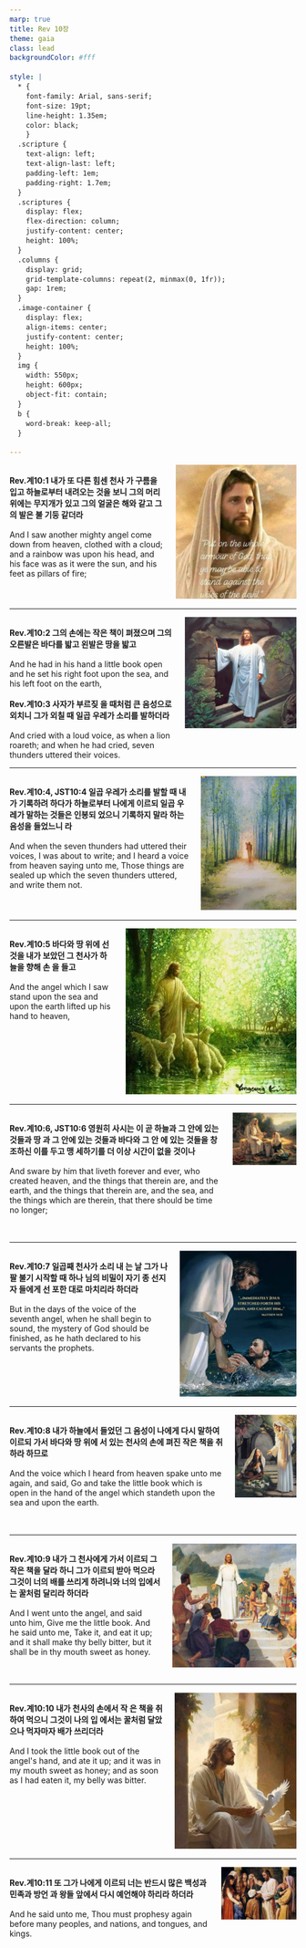```yaml
---
marp: true
title: Rev 10장
theme: gaia
class: lead
backgroundColor: #fff

style: |
  * {
    font-family: Arial, sans-serif;
    font-size: 19pt;
    line-height: 1.35em;
    color: black;
    }
  .scripture {
    text-align: left;
    text-align-last: left;
    padding-left: 1em;
    padding-right: 1.7em;
  }
  .scriptures {
    display: flex;
    flex-direction: column;
    justify-content: center;
    height: 100%;
  }
  .columns {
    display: grid;
    grid-template-columns: repeat(2, minmax(0, 1fr));
    gap: 1rem;
  }
  .image-container {
    display: flex;
    align-items: center;
    justify-content: center;
    height: 100%;
  }
  img {
    width: 550px;
    height: 600px;
    object-fit: contain;
  }
  b {
    word-break: keep-all;
  }

---
```


<div class="columns">
  <div class="scriptures">
    <br>
    <div class="scripture">
      <b>Rev.계10:1 내가 또 다른 힘센 천사 가 구름을 입고 하늘로부터 내려오는 것을 보니 그의 머리 위에는 무지개가 있고 그의 얼굴은 해와 같고 그의 발은 불 기둥 같더라 
      </b>
    </div>
    <br>
    <div class="scripture">And I saw another mighty angel come down from heaven, clothed with a cloud; and a rainbow was upon his head, and his face was as it were the sun, and his feet as pillars of fire; 
    </div>
    <br>
    <div class="scripture">
      <b>
      </b>
    </div>
    <br>
    <div class="scripture">
    </div>         
  </div>
  <div class="image-container">
    <img src='../../pictures/picture_126.jpg'>
  </div>
</div>

---

<div class="columns">
  <div class="scriptures">
    <br>
    <div class="scripture">
      <b>Rev.계10:2 그의 손에는 작은 책이 펴졌으며 그의 오른발은 바다를 밟고 왼발은 땅을 밟고 
      </b>
    </div>
    <br>
    <div class="scripture">And he had in his hand a little book open and he set his right foot upon the sea, and his left foot on the earth, 
    </div>
    <br>
    <div class="scripture">
      <b>Rev.계10:3 사자가 부르짖 을 때처럼 큰 음성으로 외치니 그가 외칠 때 일곱 우레가 소리를 발하더라 
      </b>
    </div>
    <br>
    <div class="scripture">And cried with a loud voice, as when a lion roareth; and when he had cried, seven thunders uttered their voices. 
    </div>         
  </div>
  <div class="image-container">
    <img src='../../pictures/picture_145.jpg'>
  </div>
</div>

---

<div class="columns">
  <div class="scriptures">
    <br>
    <div class="scripture">
      <b>Rev.계10:4, JST10:4 일곱 우레가 소리를 발할 때 내가 기록하려 하다가 하늘로부터 나에게 이르되 일곱 우레가 말하는 것들은 인봉되 었으니 기록하지 말라 하는 음성을 들었느니 라 
      </b>
    </div>
    <br>
    <div class="scripture">And when the seven thunders had uttered their voices, I was about to write; and I heard a voice from heaven saying unto me, Those things are sealed up which the seven thunders uttered, and write them not. 
    </div>
    <br>
    <div class="scripture">
      <b>
      </b>
    </div>
    <br>
    <div class="scripture">
    </div>         
  </div>
  <div class="image-container">
    <img src='../../pictures/picture_87.jpg'>
  </div>
</div>

---

<div class="columns">
  <div class="scriptures">
    <br>
    <div class="scripture">
      <b>Rev.계10:5 바다와 땅 위에 선 것을 내가 보았던 그 천사가 하늘을 향해 손 을 들고 
      </b>
    </div>
    <br>
    <div class="scripture">And the angel which I saw stand upon the sea and upon the earth lifted up his hand to heaven, 
    </div>
    <br>
    <div class="scripture">
      <b>
      </b>
    </div>
    <br>
    <div class="scripture">
    </div>         
  </div>
  <div class="image-container">
    <img src='../../pictures/picture_80.jpg'>
  </div>
</div>

---

<div class="columns">
  <div class="scriptures">
    <br>
    <div class="scripture">
      <b>Rev.계10:6, JST10:6 영원히 사시는 이 곧 하늘과 그 안에 있는 것들과 땅 과 그 안에 있는 것들과 바다와 그 안 에 있는 것들을 창조하신 이를 두고 맹 세하기를 더 이상 시간이 없을 것이나 
      </b>
    </div>
    <br>
    <div class="scripture">And sware by him that liveth forever and ever, who created heaven, and the things that therein are, and the earth, and the things that therein are, and the sea, and the things which are therein, that there should be time no longer; 
    </div>
    <br>
    <div class="scripture">
      <b>
      </b>
    </div>
    <br>
    <div class="scripture">
    </div>         
  </div>
  <div class="image-container">
    <img src='../../pictures/picture_15.jpg'>
  </div>
</div>

---

<div class="columns">
  <div class="scriptures">
    <br>
    <div class="scripture">
      <b>Rev.계10:7 일곱째 천사가 소리 내 는 날 그가 나팔 불기 시작할 때 하나 님의 비밀이 자기 종 선지자 들에게 선 포한 대로 마치리라 하더라 
      </b>
    </div>
    <br>
    <div class="scripture">But in the days of the voice of the seventh angel, when he shall begin to sound, the mystery of God should be finished, as he hath declared to his servants the prophets. 
    </div>
    <br>
    <div class="scripture">
      <b>
      </b>
    </div>
    <br>
    <div class="scripture">
    </div>         
  </div>
  <div class="image-container">
    <img src='../../pictures/picture_107.jpg'>
  </div>
</div>

---

<div class="columns">
  <div class="scriptures">
    <br>
    <div class="scripture">
      <b>Rev.계10:8 내가 하늘에서 들었던 그 음성이 나에게 다시 말하여 이르되 가서 바다와 땅 위에 서 있는 천사의 손에 펴진 작은 책을 취하라 하므로 
      </b>
    </div>
    <br>
    <div class="scripture">And the voice which I heard from heaven spake unto me again, and said, Go and take the little book which is open in the hand of the angel which standeth upon the sea and upon the earth. 
    </div>
    <br>
    <div class="scripture">
      <b>
      </b>
    </div>
    <br>
    <div class="scripture">
    </div>         
  </div>
  <div class="image-container">
    <img src='../../pictures/picture_141.jpg'>
  </div>
</div>

---

<div class="columns">
  <div class="scriptures">
    <br>
    <div class="scripture">
      <b>Rev.계10:9 내가 그 천사에게 가서 이르되 그 작은 책을 달라 하니 그가 이르되 받아 먹으라 그것이 너의 배를 쓰리게 하려니와 너의 입에서는 꿀처럼 달리라 하더라 
      </b>
    </div>
    <br>
    <div class="scripture">And I went unto the angel, and said unto him, Give me the little book. And he said unto me, Take it, and eat it up; and it shall make thy belly bitter, but it shall be in thy mouth sweet as honey. 
    </div>
    <br>
    <div class="scripture">
      <b>
      </b>
    </div>
    <br>
    <div class="scripture">
    </div>         
  </div>
  <div class="image-container">
    <img src='../../pictures/picture_94.jpg'>
  </div>
</div>

---

<div class="columns">
  <div class="scriptures">
    <br>
    <div class="scripture">
      <b>Rev.계10:10 내가 천사의 손에서 작 은 책을 취하여 먹으니 그것이 나의 입 에서는 꿀처럼 달았으나 먹자마자 배가 쓰리더라 
      </b>
    </div>
    <br>
    <div class="scripture">And I took the little book out of the angel's hand, and ate it up; and it was in my mouth sweet as honey; and as soon as I had eaten it, my belly was bitter. 
    </div>
    <br>
    <div class="scripture">
      <b>
      </b>
    </div>
    <br>
    <div class="scripture">
    </div>         
  </div>
  <div class="image-container">
    <img src='../../pictures/picture_150.jpg'>
  </div>
</div>

---

<div class="columns">
  <div class="scriptures">
    <br>
    <div class="scripture">
      <b>Rev.계10:11 또 그가 나에게 이르되 너는 반드시 많은 백성과 민족과 방언 과 왕들 앞에서 다시 예언해야 하리라 하더라 
      </b>
    </div>
    <br>
    <div class="scripture">And he said unto me, Thou must prophesy again before many peoples, and nations, and tongues, and kings.
    </div>
    <br>
    <div class="scripture">
      <b>
      </b>
    </div>
    <br>
    <div class="scripture">
    </div>         
  </div>
  <div class="image-container">
    <img src='../../pictures/picture_137.jpg'>
  </div>
</div>

